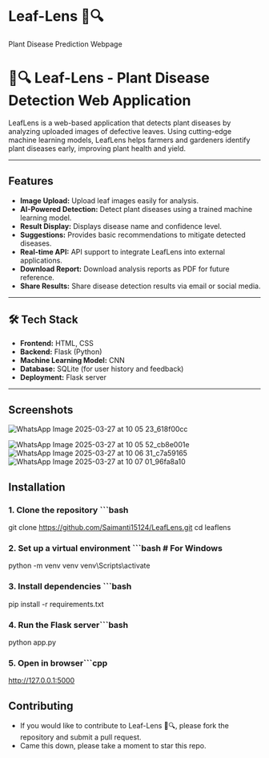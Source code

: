 # Leaf-Lens 🌿🔍
Plant Disease Prediction Webpage
# 🌿🔍 Leaf-Lens - Plant Disease Detection Web Application

LeafLens is a web-based application that detects plant diseases by analyzing uploaded images of defective leaves. Using cutting-edge machine learning models, LeafLens helps farmers and gardeners identify plant diseases early, improving plant health and yield.


---

##  Features
-   **Image Upload:** Upload leaf images easily for analysis.
-   **AI-Powered Detection:** Detect plant diseases using a trained machine learning model.
-   **Result Display:** Displays disease name and confidence level.
-   **Suggestions:** Provides basic recommendations to mitigate detected diseases.
-   **Real-time API:** API support to integrate LeafLens into external applications.
-   **Download Report:** Download analysis reports as PDF for future reference.
-   **Share Results:** Share disease detection results via email or social media.

---

## 🛠️ Tech Stack
- **Frontend:** HTML, CSS
- **Backend:** Flask (Python)
- **Machine Learning Model:** CNN 
- **Database:** SQLite (for user history and feedback)
- **Deployment:** Flask server 

---


## Screenshots

![WhatsApp Image 2025-03-27 at 10 05 23_618f00cc](https://github.com/user-attachments/assets/90eb91f5-61f1-489c-a407-d0996771f147)

![WhatsApp Image 2025-03-27 at 10 05 52_cb8e001e](https://github.com/user-attachments/assets/50f2dc0d-00b0-4c81-9cd0-e16860cd295d)
![WhatsApp Image 2025-03-27 at 10 06 31_c7a59165](https://github.com/user-attachments/assets/5d35f092-6305-4255-aed1-543ca20f48d3)
![WhatsApp Image 2025-03-27 at 10 07 01_96fa8a10](https://github.com/user-attachments/assets/2e79f92c-01ce-4edc-b235-9c20dc83ebd8)







##  Installation

### 1. Clone the repository ```bash
  git clone https://github.com/Saimanti15124/LeafLens.git
  cd leaflens
### 2. Set up a virtual environment ```bash # For Windows
  python -m venv venv
  venv\Scripts\activate
### 3. Install dependencies ```bash
  pip install -r requirements.txt
### 4. Run the Flask server```bash
  python app.py
### 5. Open in browser```cpp
  http://127.0.0.1:5000



##  Contributing
- If you would like to contribute to Leaf-Lens 🌿🔍, please fork the repository and submit a pull request.
- Came this down, please take a moment to star this repo.







